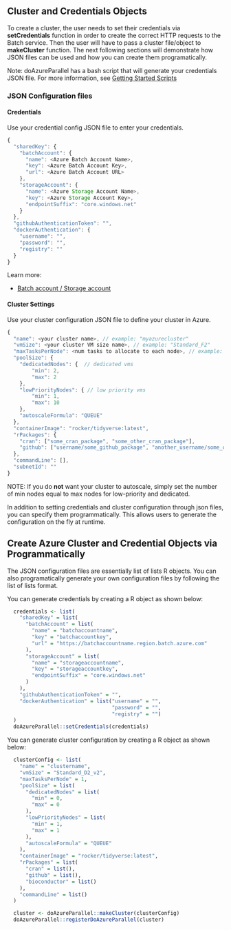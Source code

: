 ## Cluster and Credentials Objects 
To create a cluster, the user needs to set their credentials via **setCredentials** function in order to create the correct HTTP requests to the Batch service. Then the user will have to pass a cluster file/object to **makeCluster** function. The next following sections will demonstrate how JSON files can be used and how you can create them programatically.

Note: doAzureParallel has a bash script that will generate your credentials JSON file. For more information, see [Getting Started Scripts](./02-getting-started-script.md)

### JSON Configuration files

#### Credentials
Use your credential config JSON file to enter your credentials.

```javascript 
{ 
  "sharedKey": {
    "batchAccount": {
      "name": <Azure Batch Account Name>,
      "key": <Azure Batch Account Key>,
      "url": <Azure Batch Account URL>
    },
    "storageAccount": {
      "name": <Azure Storage Account Name>,
      "key": <Azure Storage Account Key>,
      "endpointSuffix": "core.windows.net"
    }
  },
  "githubAuthenticationToken": "",
  "dockerAuthentication": {
    "username": "",
    "password": "",
    "registry": ""
  }
}
```
Learn more:
 - [Batch account / Storage account](./README.md#azure-requirements)

#### Cluster Settings
Use your cluster configuration JSON file to define your cluster in Azure.

```javascript
{
  "name": <your cluster name>, // example: "myazurecluster"
  "vmSize": <your cluster VM size name>, // example: "Standard_F2"
  "maxTasksPerNode": <num tasks to allocate to each node>, // example: "2"
  "poolSize": {
    "dedicatedNodes": {  // dedicated vms
        "min": 2,
        "max": 2
    },
    "lowPriorityNodes": { // low priority vms 
        "min": 1,
        "max": 10
    },
    "autoscaleFormula": "QUEUE"
  },
  "containerImage": "rocker/tidyverse:latest",
  "rPackages": {
    "cran": ["some_cran_package", "some_other_cran_package"],
    "github": ["username/some_github_package", "another_username/some_other_github_package"]
  },
  "commandLine": [],
  "subnetId": ""
}
```
NOTE: If you do **not** want your cluster to autoscale, simply set the number of min nodes equal to max nodes for low-priority and dedicated.

In addition to setting credentials and cluster configuration through json files, you can specify them programmatically. This allows users to generate the configuration on the fly at runtime.

## Create Azure Cluster and Credential Objects via Programmatically

The JSON configuration files are essentially list of lists R objects. You can also programatically generate your own configuration files by following the list of lists format.

You can generate credentials by creating a R object as shown below:

```R
  credentials <- list(
    "sharedKey" = list(
      "batchAccount" = list(
        "name" = "batchaccountname",
        "key" = "batchaccountkey",
        "url" = "https://batchaccountname.region.batch.azure.com"
      ),
      "storageAccount" = list(
        "name" = "storageaccountname",
        "key" = "storageaccountkey",
        "endpointSuffix" = "core.windows.net"
      )
    ),
    "githubAuthenticationToken" = "",
    "dockerAuthentication" = list("username" = "",
                                  "password" = "",
                                  "registry" = "")
  )
  doAzureParallel::setCredentials(credentials)
```

You can generate cluster configuration by creating a R object as shown below:
```R
  clusterConfig <- list(
    "name" = "clustername",
    "vmSize" = "Standard_D2_v2",
    "maxTasksPerNode" = 1,
    "poolSize" = list(
      "dedicatedNodes" = list(
        "min" = 0,
        "max" = 0
      ),
      "lowPriorityNodes" = list(
        "min" = 1,
        "max" = 1
      ),
      "autoscaleFormula" = "QUEUE"
    ),
    "containerImage" = "rocker/tidyverse:latest",
    "rPackages" = list(
      "cran" = list(),
      "github" = list(),
      "bioconductor" = list()
    ),
    "commandLine" = list()
  )

  cluster <- doAzureParallel::makeCluster(clusterConfig)
  doAzureParallel::registerDoAzureParallel(cluster)
```
